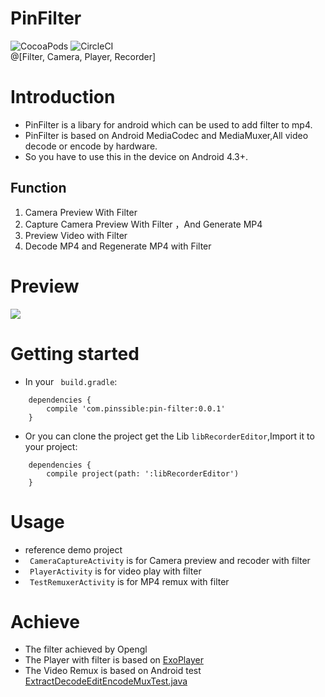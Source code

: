 # PinFilter
![CocoaPods](https://img.shields.io/badge/Android%20-4.3%2B-brightgreen.svg)   ![CircleCI](https://img.shields.io/circleci/project/github/RedSparr0w/node-csgo-parser.svg)  
  @[Filter, Camera, Player, Recorder]

Introduction
======
- PinFilter is a libary for android which can be used to add filter to mp4.
- PinFilter is based on Android MediaCodec and MediaMuxer,All video decode or encode by hardware.
- So you have to use this in the device on Android 4.3+.

## Function
1. Camera Preview With Filter
2. Capture Camera Preview With Filter ，And Generate MP4
3. Preview Video with Filter
4. Decode MP4 and Regenerate MP4 with Filter

Preview
======
![](ezgif.com-optimize.gif)

Getting started
======
- In your ` build.gradle`:
```
    dependencies {
        compile 'com.pinssible:pin-filter:0.0.1'
    }
```
- Or you can clone the project get the Lib   `libRecorderEditor`,Import it to your project:
```
    dependencies {
        compile project(path: ':libRecorderEditor')
    }
```

Usage
======
- reference demo project
-   ` CameraCaptureActivity` is for Camera preview and recoder with filter 
-  ` PlayerActivity` is for video play with  filter
-  ` TestRemuxerActivity` is for MP4 remux with filter

Achieve
======
- The filter achieved by Opengl
- The Player with filter is based on [ExoPlayer](https://github.com/google/ExoPlayer)
- The Video Remux is based on Android test [ExtractDecodeEditEncodeMuxTest.java](https://android.googlesource.com/platform/cts/+/jb-mr2-release/tests/tests/media/src/android/media/cts/ExtractDecodeEditEncodeMuxTest.java.)